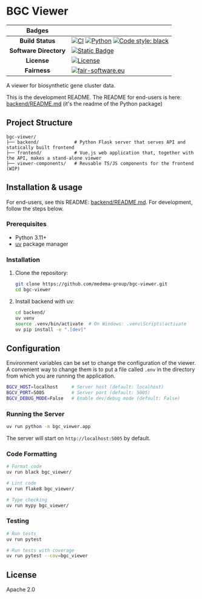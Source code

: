 # BGC Viewer

| Badges | |
|:----:|----|
| **Build Status** | [![CI](https://github.com/medema-group/bgc-viewer/actions/workflows/ci.yml/badge.svg)](https://github.com/medema-group/bgc-viewer/actions/workflows/ci.yml) [![Python](https://img.shields.io/badge/python-3.11+-blue.svg)](https://www.python.org/downloads/) [![Code style: black](https://img.shields.io/badge/code%20style-black-000000.svg)](https://github.com/psf/black) |
| **Software Directory** | [![Static Badge](https://img.shields.io/badge/RSD-BGCViewer-lib)](https://research-software-directory.org/software/bgc-viewer) |
| **License** | [![License](https://img.shields.io/badge/License-Apache_2.0-blue.svg)](https://opensource.org/licenses/Apache-2.0) |
| **Fairness** | [![fair-software.eu](https://img.shields.io/badge/fair--software.eu-%E2%97%8F%20%20%E2%97%8F%20%20%E2%97%8F%20%20%E2%97%8F%20%20%E2%97%8B-yellow)](https://fair-software.eu) |

A viewer for biosynthetic gene cluster data.

This is the development README. The README for end-users is here: [backend/README.md](backend/README.md) (it's the readme of the Python package)


## Project Structure

```text
bgc-viewer/
├── backend/             # Python Flask server that serves API and statically built frontend
├── frontend/            # Vue.js web application that, together with the API, makes a stand-alone viewer
├── viewer-components/   # Reusable TS/JS components for the frontend (WIP)
```

## Installation & usage

For end-users, see this README: [backend/README.md](backend/README.md). For development, follow the steps below.

### Prerequisites

- Python 3.11+
- [uv](https://github.com/astral-sh/uv) package manager

### Installation

1. Clone the repository:

   ```bash
   git clone https://github.com/medema-group/bgc-viewer.git
   cd bgc-viewer
   ```

2. Install backend with uv:

   ```bash
   cd backend/
   uv venv
   source .venv/bin/activate  # On Windows: .venv\Scripts\activate
   uv pip install -e ".[dev]"
   ```

## Configuration

Environment variables can be set to change the configuration of the viewer.
A convenient way to change them is to put a file called `.env` in the directory from
which you are running the application.

```bash
BGCV_HOST=localhost     # Server host (default: localhost)
BGCV_PORT=5005          # Server port (default: 5005)
BGCV_DEBUG_MODE=False   # Enable dev/debug mode (default: False)
```

### Running the Server

```bash
uv run python -m bgc_viewer.app
```

The server will start on `http://localhost:5005` by default.

### Code Formatting

```bash
# Format code
uv run black bgc_viewer/

# Lint code
uv run flake8 bgc_viewer/

# Type checking
uv run mypy bgc_viewer/
```

### Testing

```bash
# Run tests
uv run pytest

# Run tests with coverage
uv run pytest --cov=bgc_viewer
```


## License

Apache 2.0
